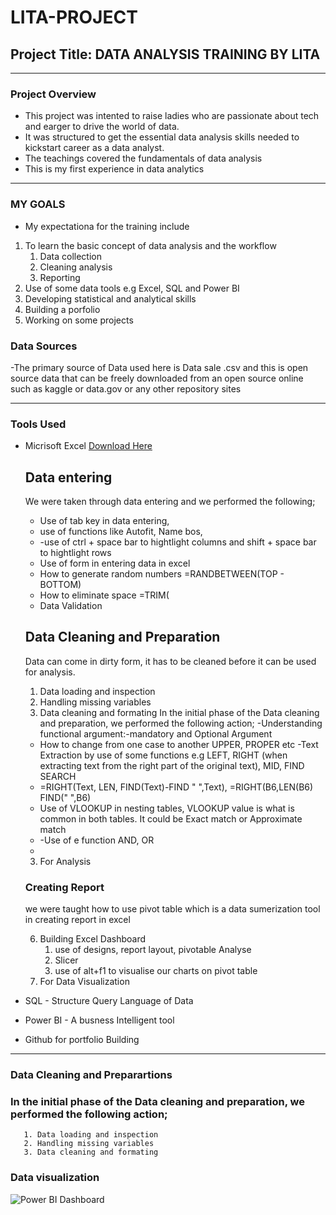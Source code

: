 # LITA-PROJECT
## Project Title:  DATA ANALYSIS TRAINING BY LITA

---
### Project Overview
- This project was intented to raise ladies who are passionate about tech and earger to drive the world of data.
- It was structured to get the essential data analysis skills needed to kickstart career as a data analyst.
- The teachings covered the fundamentals of data analysis
- This is my first experience in data analytics

---
### MY GOALS
- My expectationa for the training include
1. To learn the basic concept of data analysis and the workflow
    1. Data collection
    2. Cleaning analysis
    3. Reporting
2. Use of some data tools e.g Excel, SQL and Power BI
3. Developing statistical and analytical skills
4. Building a porfolio
5. Working on some projects
   
### Data Sources
-The primary source of Data used here is Data sale .csv and this is open source data that can be freely downloaded from an open source online such as kaggle or data.gov or any other repository sites

---
### Tools Used
- Micrisoft Excel  [Download Here](https://www.microsoft.com)   
   ## Data entering
  We were taken through data entering and we performed the following;
  - Use of tab key in data entering,
  - use of functions like Autofit, Name bos,
  - -use of ctrl + space bar to hightlight columns and shift + space bar to hightlight rows
  - Use of form in entering data in excel
  - How to generate random numbers  =RANDBETWEEN(TOP - BOTTOM)
  - How to eliminate space =TRIM(
  - Data Validation
    
  ##  Data Cleaning and Preparation
  Data can come in dirty form, it has to be cleaned before it can be used for analysis.
  1. Data loading and inspection
  2. Handling missing variables
  3. Data cleaning and formating
   In the initial phase of the Data cleaning and preparation, we performed the following action;
  -Understanding functional argument:-mandatory and Optional Argument
  - How to change from one case to another UPPER, PROPER etc
  -Text Extraction by use of some functions e.g LEFT, RIGHT (when extracting text from the right part of the original text), MID, FIND SEARCH
  - =RIGHT(Text, LEN, FIND(Text)-FIND " ",Text), =RIGHT(B6,LEN(B6) FIND(" ",B6)
  - Use of VLOOKUP in nesting tables, VLOOKUP value is what is common in both tables. It could be Exact match or Approximate match
  - -Use of e function AND, OR
  - 
   3. For Analysis
    
   ### Creating Report
    we were taught how to use pivot table which is a data sumerization tool in creating report in excel
  
   6. Building Excel Dashboard
       1. use of designs, report layout, pivotable Analyse
       2. Slicer
       3. use of alt+f1 to visualise our charts on pivot table
   7. For Data Visualization
- SQL - Structure Query Language of Data
- Power BI - A busness Intelligent tool
- Github for portfolio Building

---

   ### Data Cleaning and Preparartions
  ### In the initial phase of the Data cleaning and preparation, we performed the following action;
       1. Data loading and inspection
       2. Handling missing variables
       3. Data cleaning and formating

  ### Data visualization


  ![Power BI Dashboard](https://github.com/user-attachments/assets/9bef1feb-dab2-40bb-b2ec-5d374d85c3a8)




